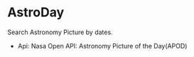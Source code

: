 # AstroDay
Search Astronomy Picture by dates.
- Api: Nasa Open API: Astronomy Picture of the Day(APOD)
